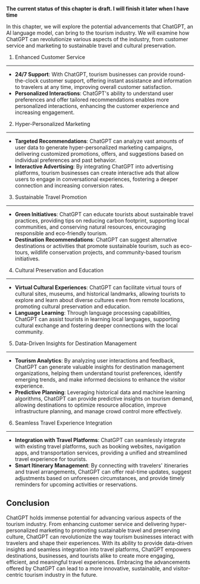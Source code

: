 **The current status of this chapter is draft. I will finish it later when I have time**

In this chapter, we will explore the potential advancements that ChatGPT, an AI language model, can bring to the tourism industry. We will examine how ChatGPT can revolutionize various aspects of the industry, from customer service and marketing to sustainable travel and cultural preservation.

1. Enhanced Customer Service
----------------------------

* **24/7 Support**: With ChatGPT, tourism businesses can provide round-the-clock customer support, offering instant assistance and information to travelers at any time, improving overall customer satisfaction.
* **Personalized Interactions**: ChatGPT's ability to understand user preferences and offer tailored recommendations enables more personalized interactions, enhancing the customer experience and increasing engagement.

2. Hyper-Personalized Marketing
-------------------------------

* **Targeted Recommendations**: ChatGPT can analyze vast amounts of user data to generate hyper-personalized marketing campaigns, delivering customized promotions, offers, and suggestions based on individual preferences and past behavior.
* **Interactive Advertising**: By integrating ChatGPT into advertising platforms, tourism businesses can create interactive ads that allow users to engage in conversational experiences, fostering a deeper connection and increasing conversion rates.

3. Sustainable Travel Promotion
-------------------------------

* **Green Initiatives**: ChatGPT can educate tourists about sustainable travel practices, providing tips on reducing carbon footprint, supporting local communities, and conserving natural resources, encouraging responsible and eco-friendly tourism.
* **Destination Recommendations**: ChatGPT can suggest alternative destinations or activities that promote sustainable tourism, such as eco-tours, wildlife conservation projects, and community-based tourism initiatives.

4. Cultural Preservation and Education
--------------------------------------

* **Virtual Cultural Experiences**: ChatGPT can facilitate virtual tours of cultural sites, museums, and historical landmarks, allowing tourists to explore and learn about diverse cultures even from remote locations, promoting cultural preservation and education.
* **Language Learning**: Through language processing capabilities, ChatGPT can assist tourists in learning local languages, supporting cultural exchange and fostering deeper connections with the local community.

5. Data-Driven Insights for Destination Management
--------------------------------------------------

* **Tourism Analytics**: By analyzing user interactions and feedback, ChatGPT can generate valuable insights for destination management organizations, helping them understand tourist preferences, identify emerging trends, and make informed decisions to enhance the visitor experience.
* **Predictive Planning**: Leveraging historical data and machine learning algorithms, ChatGPT can provide predictive insights on tourism demand, allowing destinations to optimize resource allocation, improve infrastructure planning, and manage crowd control more effectively.

6. Seamless Travel Experience Integration
-----------------------------------------

* **Integration with Travel Platforms**: ChatGPT can seamlessly integrate with existing travel platforms, such as booking websites, navigation apps, and transportation services, providing a unified and streamlined travel experience for tourists.
* **Smart Itinerary Management**: By connecting with travelers' itineraries and travel arrangements, ChatGPT can offer real-time updates, suggest adjustments based on unforeseen circumstances, and provide timely reminders for upcoming activities or reservations.

Conclusion
----------

ChatGPT holds immense potential for advancing various aspects of the tourism industry. From enhancing customer service and delivering hyper-personalized marketing to promoting sustainable travel and preserving culture, ChatGPT can revolutionize the way tourism businesses interact with travelers and shape their experiences. With its ability to provide data-driven insights and seamless integration into travel platforms, ChatGPT empowers destinations, businesses, and tourists alike to create more engaging, efficient, and meaningful travel experiences. Embracing the advancements offered by ChatGPT can lead to a more innovative, sustainable, and visitor-centric tourism industry in the future.
